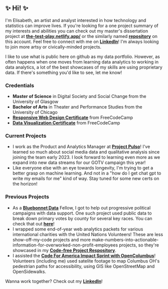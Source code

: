 ## ✨ Hi! ✨
I'm Elisabeth, an artist and analyst interested in how technology and statistics can improve lives. If you're looking for a one project summary of my interests and abilities you can check out my master's dissertation project at **[the-test-play.netlify.app/](https://the-test-play.netlify.app/)** or the similarly named **[repository](https://github.com/elisabethdeltoro/the-test-play)** on this account. Feel free to connect with me on **[LinkedIn](https://www.linkedin.com/in/elisabeth-del-toro/)**! I'm always looking to join more artsy or civically-minded projects.

I like to use what is public here on github as my data portfolio. However, as often happens when one moves from learning data analytics to working in data analytics, a lot of the best showcases of my skills are using proprietary data. If there's something you'd like to see, let me know! 

### Credentials
 - <b>Master of Science</b> in Digital Society and Social Change from the University of Glasgow</br>
 - <b>Bachelor of Arts</b> in Theater and Performance Studies from the University of Chicago
 - **[Responsive Web Design Certificate](https://www.freecodecamp.org/certification/elisabethsusername/responsive-web-design)** from FreeCodeCamp
 - **[Data Visualization Certificate](https://freecodecamp.org/certification/elisabethsusername/data-visualization)** from FreeCodeCamp
 
 ### Current Projects
 - I work as the Product and Analytics Manager at  **[Project Pulso](https://projectpulso.org/)**! I've learned so much about social media data and qualitative analysis since joining the team early 2023. I look forward to learning even more as we expand into new data streams for our GOTV campaign this year!
 - Like everyone else with an eye towards longevity, I'm trying to get a better grasp on machine learning. And not in a "how do I get chat gpt to write my emails for me" kind of way. Stay tuned for some new certs on the horizon!
 
 ### Previous Projects
  - As a **[Bluebonnet Data](https://github.com/bluebonnet-data)** Fellow, I got to help out progressive political campaigns with data support. One such project used public data to break down primary votes by county for several key races. You can check that out **[here](https://github.com/elisabethdeltoro/primary-voter-project)**!
  - I wrapped some end-of-year web analytics packets for various international charities with the United Nations Volunteers! These are less show-off-my-code projects and more make-numbers-into-actionable-information-for-overworked-non-profit-employees projects, so they're showcased in my **[Code-free Project Respository](https://github.com/elisabethdeltoro/code-free-projects)**.
- I assisted the **[Code For America Impact Sprint with OpenColumbus](https://github.com/SCODEMeetup/cfa-impact-sprints)**! Volunteers (including me) used satelite footage to map Columbus OH's pedestrian paths for accessibility, using GIS like OpenStreetMap and OpenSidewalks.

Wanna work together? Check out my **[LinkedIn](https://www.linkedin.com/in/elisabeth-del-toro)**!

